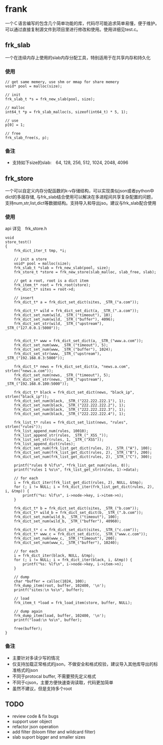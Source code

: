 # frank

一个Ｃ语言编写的包含几个简单功能的库，代码尽可能追求简单易懂，便于维护。可以通过直接复制源文件到项目里进行修改和使用。使用详细见test.c。

## frk_slab

一个在连续内存上使用的slab内存分配工具，特别适用于在共享内存和持久化


### 使用

    // get same memery, use shm or mmap for share memery
    void* pool = malloc(size);
    
    // init
    frk_slab_t *s = frk_new_slab(pool, size);

    // malloc
    int64_t *p = frk_slab_malloc(s, sizeof(int64_t) * 5, 1);

    // use
    p[0] = 1;

    // free
    frk_slab_free(s, p);


### 备注

+ 支持如下size的slab:　64, 128, 256, 512, 1024, 2048, 4096

## frk_store

一个可以自定义内存分配函数的k-v存储结构，可以实现类似json或者python中dict的多层存储, 与frk_slab结合使用可以解决在多进程间共享复杂配置的问题，支持num,str,list,dict等数据结构。支持导入和导出jso。建议与frk_slab配合使用


### 使用


api 详见　frk_store.h


    void
    store_test()
    {
        frk_dict_iter_t tmp, *i;

        // init a store
        void* pool = malloc(size);
        frk_slab_t *slab = frk_new_slab(pool, size);
        frk_store_t *store = frk_new_store(slab_malloc, slab_free, slab);

        // get a root, root is a dict item
        frk_item_t* root = frk_root(store);
        frk_dict_t* sites = root->d;

        // insert
        frk_dict_t* a = frk_dict_set_dict(sites, _STR_("a.com"));

        frk_dict_t* wild = frk_dict_set_dict(a, _STR_(".a.com"));
        frk_dict_set_num(wild, _STR_("timeout"), 10);
        frk_dict_set_num(wild, _STR_("buffer"), 4096);
        frk_dict_set_str(wild, _STR_("upstream"), _STR_("127.0.0.1:5000"));


        frk_dict_t* www = frk_dict_set_dict(a, _STR_("www.a.com"));
        frk_dict_set_num(www, _STR_("timeout"), 5);
        frk_dict_set_num(www, _STR_("buffer"), 1024);
        frk_dict_set_str(www, _STR_("upstream"), _STR_("192.168.0.3:5000"));

        frk_dict_t* news = frk_dict_set_dict(a, "news.a.com", strlen("news.a.com"));
        frk_dict_set_num(news, _STR_("timeout"), 5);
        frk_dict_set_str(news, _STR_("upstream"), _STR_("192.168.0.100:5000"));

        frk_dict_t* black = frk_dict_set_dict(news, "black_ip", strlen("black_ip"));
        frk_dict_set_num(black, _STR_("222.222.222.1"), 1);
        frk_dict_set_num(black, _STR_("222.222.222.2"), 1);
        frk_dict_set_num(black, _STR_("222.222.222.3"), 1);
        frk_dict_set_num(black, _STR_("222.222.222.4"), 1);

        frk_list_t* rules = frk_dict_set_list(news, "rules", strlen("rules"));
        frk_list_append_num(rules, 10010);
        frk_list_append_str(rules, _STR_("_XSS_"));
        frk_list_set_str(rules, 1, _STR_("XSS"));
        frk_list_append_dict(rules);
        frk_dict_set_num(frk_list_get_dict(rules, 2), _STR_("A"), 100);
        frk_dict_set_num(frk_list_get_dict(rules, 2), _STR_("B"), 200);
        frk_dict_set_num(frk_list_get_dict(rules, 2), _STR_("C"), 300);

        printf("rules 0 %lf\n", *frk_list_get_num(rules, 0));
        printf("rules 1 %s\n", frk_list_get_str(rules, 1)->data);

        // for each
        i = frk_dict_iter(frk_list_get_dict(rules, 2), NULL, &tmp);
        for (; i != NULL; i = frk_dict_iter(frk_list_get_dict(rules, 2), i, &tmp)) {
            printf("%s: %lf\n", i->node->key, i->item->n);
        }

        frk_dict_t* b = frk_dict_set_dict(sites, _STR_("b.com"));
        frk_dict_t* wild_b = frk_dict_set_dict(b, _STR_(".b.com"));
        frk_dict_set_num(wild_b, _STR_("timeout"), 100);
        frk_dict_set_num(wild_b, _STR_("buffer"), 40960);

        frk_dict_t* c = frk_dict_set_dict(sites, _STR_("c.com"));
        frk_dict_t* www_c = frk_dict_set_dict(c, _STR_("www.c.com"));
        frk_dict_set_num(www_c, _STR_("timeout"), 200);
        frk_dict_set_num(www_c, _STR_("buffer"), 10240);

        // for each 
        i = frk_dict_iter(black, NULL, &tmp);
        for (; i != NULL; i = frk_dict_iter(black, i, &tmp)) {
            printf("%s: %lf\n", i->node->key, i->item->n);
        }

        // dump
        char *buffer = calloc(1024, 100);
        frk_dump_item(root, buffer, 102400, '\n');
        printf("sites:\n %s\n", buffer);

        // load
        frk_item_t *load = frk_load_item(store, buffer, NULL);

        // dump again
        frk_dump_item(load, buffer, 102400, '\n');
        printf("load:\n %s\n", buffer);

        free(buffer);
    }


### 备注

+ 主要针对多读少写的情况
+ 仅支持加载正常格式的json，不做安全和格式校验，建议导入其他库导出的标准格式的json
+ 不同于protocal buffer, 不需要预先定义格式
+ 不同于cjson，主要方便快速查询读取，代码更加简单
+ 虽然不建议，但是支持多个root


## TODO

+ review code & fix bugs
+ support user object
+ refactor json operation
+ add filter (bloom filter and wildcard filter)
+ slab suport bigger and smaller sizes
